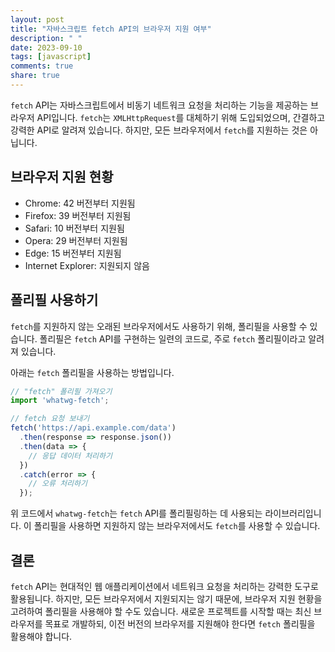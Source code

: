 ```yaml
---
layout: post
title: "자바스크립트 fetch API의 브라우저 지원 여부"
description: " "
date: 2023-09-10
tags: [javascript]
comments: true
share: true
---
```


`fetch` API는 자바스크립트에서 비동기 네트워크 요청을 처리하는 기능을 제공하는 브라우저 API입니다. `fetch`는 `XMLHttpRequest`를 대체하기 위해 도입되었으며, 간결하고 강력한 API로 알려져 있습니다. 하지만, 모든 브라우저에서 `fetch`를 지원하는 것은 아닙니다. 

## 브라우저 지원 현황

- Chrome: 42 버전부터 지원됨
- Firefox: 39 버전부터 지원됨
- Safari: 10 버전부터 지원됨
- Opera: 29 버전부터 지원됨
- Edge: 15 버전부터 지원됨
- Internet Explorer: 지원되지 않음

## 폴리필 사용하기

`fetch`를 지원하지 않는 오래된 브라우저에서도 사용하기 위해, 폴리필을 사용할 수 있습니다. 폴리필은 `fetch` API를 구현하는 일련의 코드로, 주로 `fetch` 폴리필이라고 알려져 있습니다. 

아래는 `fetch` 폴리필을 사용하는 방법입니다.

```javascript
// "fetch" 폴리필 가져오기
import 'whatwg-fetch';

// fetch 요청 보내기
fetch('https://api.example.com/data')
  .then(response => response.json())
  .then(data => {
    // 응답 데이터 처리하기
  })
  .catch(error => {
    // 오류 처리하기
  });
```

위 코드에서 `whatwg-fetch`는 `fetch` API를 폴리필링하는 데 사용되는 라이브러리입니다. 이 폴리필을 사용하면 지원하지 않는 브라우저에서도 `fetch`를 사용할 수 있습니다.

## 결론

`fetch` API는 현대적인 웹 애플리케이션에서 네트워크 요청을 처리하는 강력한 도구로 활용됩니다. 하지만, 모든 브라우저에서 지원되지는 않기 때문에, 브라우저 지원 현황을 고려하여 폴리필을 사용해야 할 수도 있습니다. 새로운 프로젝트를 시작할 때는 최신 브라우저를 목표로 개발하되, 이전 버전의 브라우저를 지원해야 한다면 `fetch` 폴리필을 활용해야 합니다.